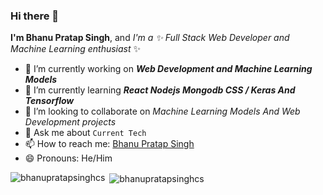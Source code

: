 ### Hi there 👋 

**I'm Bhanu Pratap Singh**, and _I'm a ✨ Full Stack Web Developer and Machine Learning enthusiast_ ✨ 

<!--
Here are some ideas to get you started:
-->
- 🔭 I’m currently working on ***Web Development and Machine Learning Models***
- 🌱 I’m currently learning ***React Nodejs Mongodb CSS / Keras And Tensorflow***
- 👯 I’m looking to collaborate on *Machine Learning Models And Web Development projects*
- 💬 Ask me about ```Current Tech```
- 📫 How to reach me: [Bhanu Pratap Singh](https://www.linkedin.com/in/bhanu-pratap-singh-ba114b182/)
- 😄 Pronouns: He/Him

<p><img align="left" src="https://github-readme-stats.vercel.app/api/top-langs?username=bhanupratapsinghcs&show_icons=true&locale=en&layout=compact" alt="bhanupratapsinghcs" /></p>

<p>&nbsp;<img align="center" src="https://github-readme-stats.vercel.app/api?username=bhanupratapsinghcs&show_icons=true&locale=en" alt="bhanupratapsinghcs" /></p>
